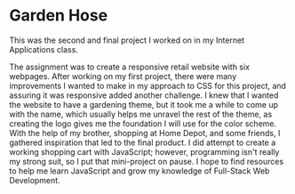 # Garden Hose
This was the second and final project I worked on in my Internet Applications class.<br>

The assignment was to create a responsive retail website with six webpages. After working on my first project, there were many improvements I wanted to make in my approach to CSS for this project, and assuring it was responsive added another challenge. I knew that I wanted the website to have a gardening theme, but it took me a while to come up with the name, which usually helps me unravel the rest of the theme, as creating the logo gives me the foundation I will use for the color scheme. With the help of my brother, shopping at Home Depot, and some friends, I gathered inspiration that led to the final product. I did attempt to create a working shopping cart with JavaScript; however, programming isn't really my strong suit, so I put that mini-project on pause. I hope to find resources to help me learn JavaScript and grow my knowledge of Full-Stack Web Development.
